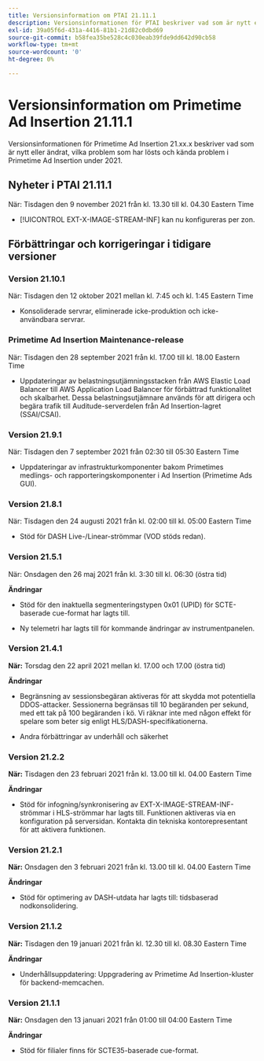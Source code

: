 ```yaml
---
title: Versionsinformation om PTAI 21.11.1
description: Versionsinformationen för PTAI beskriver vad som är nytt eller ändrat, de lösta och kända problemen i Primetime Ad Insertion under 2021.
exl-id: 39a05f6d-431a-4416-81b1-21d82c0dbd69
source-git-commit: b58fea35be528c4c030eab39fde9dd642d90cb58
workflow-type: tm+mt
source-wordcount: '0'
ht-degree: 0%

---
```


# Versionsinformation om Primetime Ad Insertion 21.11.1

Versionsinformationen för Primetime Ad Insertion 21.xx.x beskriver vad som är nytt eller ändrat, vilka problem som har lösts och kända problem i Primetime Ad Insertion under 2021.

## Nyheter i PTAI 21.11.1

När: Tisdagen den 9 november 2021 från kl. 13.30 till kl. 04.30 Eastern Time

* [!UICONTROL EXT-X-IMAGE-STREAM-INF] kan nu konfigureras per zon.

## Förbättringar och korrigeringar i tidigare versioner

### Version 21.10.1

När: Tisdagen den 12 oktober 2021 mellan kl. 7:45 och kl. 1:45 Eastern Time

* Konsoliderade servrar, eliminerade icke-produktion och icke-användbara servrar.

### Primetime Ad Insertion Maintenance-release

När: Tisdagen den 28 september 2021 från kl. 17.00 till kl. 18.00 Eastern Time

* Uppdateringar av belastningsutjämningsstacken från AWS Elastic Load Balancer till AWS Application Load Balancer för förbättrad funktionalitet och skalbarhet. Dessa belastningsutjämnare används för att dirigera och begära trafik till Auditude-serverdelen från Ad Insertion-lagret (SSAI/CSAI).

### Version 21.9.1

När: Tisdagen den 7 september 2021 från 02:30 till 05:30 Eastern Time

* Uppdateringar av infrastrukturkomponenter bakom Primetimes medlings- och rapporteringskomponenter i Ad Insertion (Primetime Ads GUI).

### Version 21.8.1

När: Tisdagen den 24 augusti 2021 från kl. 02:00 till kl. 05:00 Eastern Time

* Stöd för DASH Live-/Linear-strömmar (VOD stöds redan).

### Version 21.5.1

När: Onsdagen den 26 maj 2021 från kl. 3:30 till kl. 06:30 (östra tid)

**Ändringar**

* Stöd för den inaktuella segmenteringstypen 0x01 (UPID) för SCTE-baserade cue-format har lagts till.

* Ny telemetri har lagts till för kommande ändringar av instrumentpanelen.

### Version 21.4.1

**När:** Torsdag den 22 april 2021 mellan kl. 17.00 och 17.00 (östra tid)

**Ändringar**

* Begränsning av sessionsbegäran aktiveras för att skydda mot potentiella DDOS-attacker. Sessionerna begränsas till 10 begäranden per sekund, med ett tak på 100 begäranden i kö. Vi räknar inte med någon effekt för spelare som beter sig enligt HLS/DASH-specifikationerna.

* Andra förbättringar av underhåll och säkerhet

### Version 21.2.2

**När:** Tisdagen den 23 februari 2021 från kl. 13.00 till kl. 04.00 Eastern Time

**Ändringar**

* Stöd för infogning/synkronisering av EXT-X-IMAGE-STREAM-INF-strömmar i HLS-strömmar har lagts till. Funktionen aktiveras via en konfiguration på serversidan. Kontakta din tekniska kontorepresentant för att aktivera funktionen.

### Version 21.2.1

**När:** Onsdagen den 3 februari 2021 från kl. 13.00 till kl. 04.00 Eastern Time

**Ändringar**

* Stöd för optimering av DASH-utdata har lagts till: tidsbaserad nodkonsolidering.

### Version 21.1.2

**När:** Tisdagen den 19 januari 2021 från kl. 12.30 till kl. 08.30 Eastern Time

**Ändringar**

* Underhållsuppdatering: Uppgradering av Primetime Ad Insertion-kluster för backend-memcachen.

### Version 21.1.1

**När:** Onsdagen den 13 januari 2021 från 01:00 till 04:00 Eastern Time

**Ändringar**

* Stöd för filialer finns för SCTE35-baserade cue-format.
